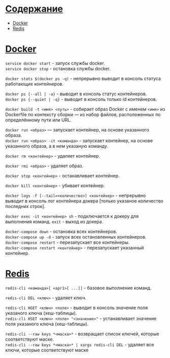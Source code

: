 [Содержание](#Содержание)
==========

- [Docker](#Docker)
- [Redis](#Redis)

<a id="Docker" href="#Docker">Docker</a>
======

`service docker start` - запуск службы docker.  
`service docker stop` - остановка службы docker.

`docker stats $(docker ps -q)` - непрерывно выводит в консоль статуса работающих контейнеров.

`docker ps {--all | -a}` - выводит в консоль статус контейнеров.  
`docker ps {--quiet | -q}` - выводит в консоль только id контейнеров.

`docker build -t <имя> <путь>` - собирает образ Docker с именем `<имя>` из Dockerfile по контексту сборки — из набор файлов, расположенных по определённому пути или URL.

`docker run <образ>` — запускает контейнер, на основе указанного образа.  
`docker run <образ> -it <команда>` - запускает контейнер, на основе указанного образа, а в нем указаную команду.

`docker rm <контейнер>` - удаляет контейнер.

`docker rmi <образ>` - удаляет образ.

`docker stop <контейнер>` - останавливает контейнер.

`docker kill <контейнер>` - убивает контейнер.

`docker logs -f [--tail=<количество>] <контейнер>` - непрерывно выводит в консоль лог контейнера докера [только указаное количество последних строк].

`docker exec -it <контейнер> sh` - подключается к докеру для выполнения команд. `exit` - выход из докера.

`docker-compose down` - остановка всех контейнеров.  
`docker-compose up -d` - запуск всех остановленных контейнеров.  
`docker-compose restart`  - перезапускает все контейнеры.  
`docker-compose restart <контейнер>` - перезапускает указанный контейнер.

<a id="Redis" href="#Redis">Redis</a>
=====

`redis-cli <команда>[ <арг1>[ ...]]` - базовое выполнение команд.

`redis-cli DEL <ключ>` - удаляет ключ.

`redis-cli HGET <ключ> <поле>` - выводит в консоль значение поля указаного ключа (хеш-таблицы).  
`redis-cli HSET <ключ> <поле> "<значение>"` - устанавливает значение поля указаного ключа (хеш-таблицы).

`redis-cli --raw keys *<маска>*` - возвращает список ключей, которые соответствуют маске.  
`redis-cli --raw keys *<маска>* | xargs redis-cli DEL` - удаляет все ключи, которые соответствуют маске